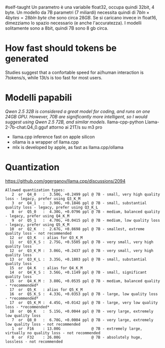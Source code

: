 #self-taught 
Un parametro è una variabile float32, occupa quindi 32bit, 4 byte.
Un modello da 7B parametri (7 miliardi) necessita quindi di $7bln \times 4bytes=28bln \ byte$ che sono circa $28GB$.
Se si caricano invece in float16, dimezziamo lo spazio necessario (e anche l'accuratezza).
I modelli solitamente sono a 8bit, quindi 7B sono 8 gb circa.
# How fast should tokens be generated
Studies suggest that a confortable speed for ai/human interaction is 7tokens/s, while 13t/s is too fast for most users.
# Modelli papabili
_Qwen 2.5 32B is considered a great model for coding, and runs on one 24GB GPU. However, 70B are significantly more intelligent, so I would suggest using Qwen 2.5 72B, and similar models_.
llama-cpp-python Llama-2-7b-chat.Q4_0.gguf attorno ai 21T/s su m3 pro
- llama.cpp inference fast on apple silicon
- ollama is a wrapper of llama.cpp
- mlx is developed by apple, as fast as llama.cpp/ollama
# Quantization
https://github.com/ggerganov/llama.cpp/discussions/2094
```
Allowed quantization types:
   2  or  Q4_0   :  3.50G, +0.2499 ppl @ 7B - small, very high quality loss - legacy, prefer using Q3_K_M
   3  or  Q4_1   :  3.90G, +0.1846 ppl @ 7B - small, substantial quality loss - legacy, prefer using Q3_K_L
   8  or  Q5_0   :  4.30G, +0.0796 ppl @ 7B - medium, balanced quality - legacy, prefer using Q4_K_M
   9  or  Q5_1   :  4.70G, +0.0415 ppl @ 7B - medium, low quality loss - legacy, prefer using Q5_K_M
  10  or  Q2_K   :  2.67G, +0.8698 ppl @ 7B - smallest, extreme quality loss - not recommended
  12  or  Q3_K   : alias for Q3_K_M
  11  or  Q3_K_S :  2.75G, +0.5505 ppl @ 7B - very small, very high quality loss
  12  or  Q3_K_M :  3.06G, +0.2437 ppl @ 7B - very small, very high quality loss
  13  or  Q3_K_L :  3.35G, +0.1803 ppl @ 7B - small, substantial quality loss
  15  or  Q4_K   : alias for Q4_K_M
  14  or  Q4_K_S :  3.56G, +0.1149 ppl @ 7B - small, significant quality loss
  15  or  Q4_K_M :  3.80G, +0.0535 ppl @ 7B - medium, balanced quality - *recommended*
  17  or  Q5_K   : alias for Q5_K_M
  16  or  Q5_K_S :  4.33G, +0.0353 ppl @ 7B - large, low quality loss - *recommended*
  17  or  Q5_K_M :  4.45G, +0.0142 ppl @ 7B - large, very low quality loss - *recommended*
  18  or  Q6_K   :  5.15G, +0.0044 ppl @ 7B - very large, extremely low quality loss
   7  or  Q8_0   :  6.70G, +0.0004 ppl @ 7B - very large, extremely low quality loss - not recommended
   1  or  F16    : 13.00G              @ 7B - extremely large, virtually no quality loss - not recommended
   0  or  F32    : 26.00G              @ 7B - absolutely huge, lossless - not recommended
```